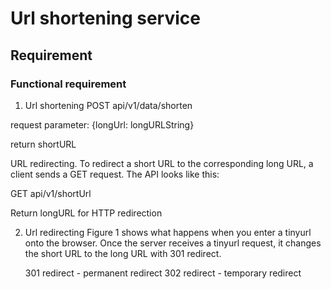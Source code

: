 # Url shortening service
## Requirement
### Functional requirement
1. Url shortening
 POST api/v1/data/shorten

 request parameter: {longUrl: longURLString}
 
 return shortURL
 
 URL redirecting. To redirect a short URL to the corresponding long URL, a client sends a GET request. The API looks like this:
 
 GET api/v1/shortUrl
 
 Return longURL for HTTP redirection
 
2. Url redirecting
   Figure 1 shows what happens when you enter a tinyurl onto the browser. Once the server receives a tinyurl request, it changes the short URL to the long URL with 301 redirect.

   301 redirect - permanent redirect
   302 redirect - temporary redirect
